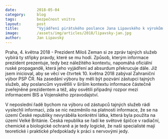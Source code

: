 ```yaml
---
date:         2018-05-04
category:     blog
tags:         bezpečnost vnitro
layout:       post
title:        "Vyjádření pirátského poslance Jana Lipavského k výrokům prezidenta Miloše Zemana ke kauze Skripal"
image:        /assets/img/articles/2018/lipavsky-jan.jpg
author:       Jan Lipavský
---
```



Praha, 4. května 2018 - Prezident Miloš Zeman si ze zpráv tajných služeb vybírá ty střípky pravdy, které se mu hodí. Způsob, kterým informace prezident prezentuje, tedy bez náležitého kontextu, napomáhá oficiální ruské propagandě, která jeho vyjádření ad absurdum překrucuje dále. Již jsem inicioval, aby se věcí ve čtvrtek 10. května 2018 zabýval Zahraniční výbor PSP ČR. Na zasedání výboru by měli být pozvání zástupci tajných služeb, aby poslancům vysvětlili v širším kontextu informace částečně zveřejněné prezidentem a též, aby osvětili případný rozpor mezi informacemi BIS a Vojenského zpravodajství.

V neposlední řadě bychom na výboru od zástupců tajných služeb rádi vyslechli informaci, zda se nic nezměnilo na platnosti informace, že se na území České republiky nevyráběla konkrétní látka, ktterá byla použita na území Velké Británie. Česká republika se řadí ke světové špičce v radiační, chemické a biologické ochraně a je tedy logické, že naši specialisté mají teoretické i praktické předpoklady k práci s nervovými jedy.

